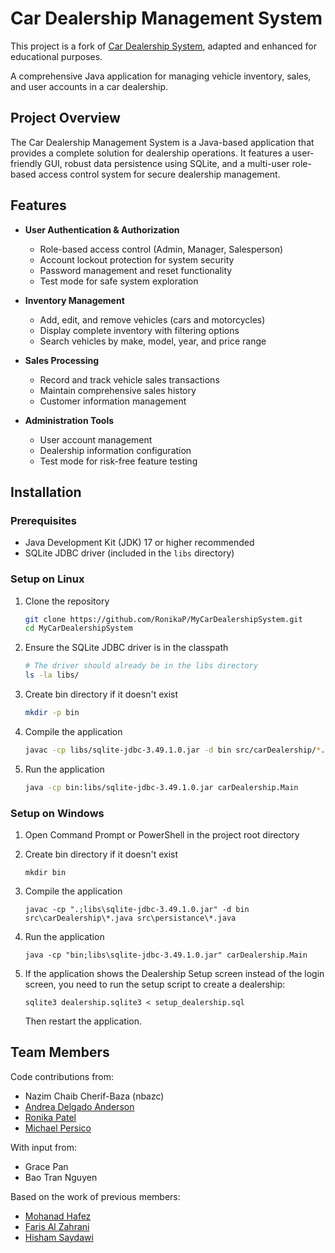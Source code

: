 # Car Dealership Management System

This project is a fork of [Car Dealership System](https://github.com/mohanad-hafez/car-dealership-system.git), adapted and enhanced for educational purposes.

A comprehensive Java application for managing vehicle inventory, sales, and user accounts in a car dealership.

## Project Overview

The Car Dealership Management System is a Java-based application that provides a complete solution for dealership operations. It features a user-friendly GUI, robust data persistence using SQLite, and a multi-user role-based access control system for secure dealership management.

## Features

- **User Authentication & Authorization**
  - Role-based access control (Admin, Manager, Salesperson)
  - Account lockout protection for system security
  - Password management and reset functionality
  - Test mode for safe system exploration
  
- **Inventory Management**
  - Add, edit, and remove vehicles (cars and motorcycles)
  - Display complete inventory with filtering options
  - Search vehicles by make, model, year, and price range
  
- **Sales Processing**
  - Record and track vehicle sales transactions
  - Maintain comprehensive sales history
  - Customer information management
  
- **Administration Tools**
  - User account management
  - Dealership information configuration
  - Test mode for risk-free feature testing

## Installation

### Prerequisites
- Java Development Kit (JDK) 17 or higher recommended
- SQLite JDBC driver (included in the `libs` directory)

### Setup on Linux
1. Clone the repository
   ```bash
   git clone https://github.com/RonikaP/MyCarDealershipSystem.git
   cd MyCarDealershipSystem
   ```

2. Ensure the SQLite JDBC driver is in the classpath
   ```bash
   # The driver should already be in the libs directory
   ls -la libs/
   ```

3. Create bin directory if it doesn't exist
   ```bash
   mkdir -p bin
   ```

4. Compile the application
   ```bash
   javac -cp libs/sqlite-jdbc-3.49.1.0.jar -d bin src/carDealership/*.java src/persistance/*.java
   ```

5. Run the application
   ```bash
   java -cp bin:libs/sqlite-jdbc-3.49.1.0.jar carDealership.Main
   ```

### Setup on Windows
1. Open Command Prompt or PowerShell in the project root directory

2. Create bin directory if it doesn't exist
   ```
   mkdir bin
   ```

3. Compile the application
   ```
   javac -cp ".;libs\sqlite-jdbc-3.49.1.0.jar" -d bin src\carDealership\*.java src\persistance\*.java
   ```

4. Run the application
   ```
   java -cp "bin;libs\sqlite-jdbc-3.49.1.0.jar" carDealership.Main
   ```

5. If the application shows the Dealership Setup screen instead of the login screen,
   you need to run the setup script to create a dealership:
   ```
   sqlite3 dealership.sqlite3 < setup_dealership.sql
   ```
   Then restart the application.

## Team Members

Code contributions from:

- Nazim Chaib Cherif-Baza (nbazc)
- [Andrea Delgado Anderson](https://github.com/andremagda)
- [Ronika Patel](https://github.com/RonikaP)
- [Michael Persico](https://github.com/M-PERSIC)

With input from:

- Grace Pan
- Bao Tran Nguyen

Based on the work of previous members:

- [Mohanad Hafez](https://github.com/mohanad-hafez)
- [Faris Al Zahrani](https://github.com/nxrzs)
- [Hisham Saydawi](https://github.com/xAGS1)
